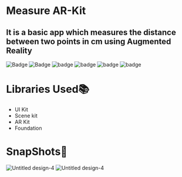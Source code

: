# Measure AR-Kit
## It is a basic app which measures the distance between two points in cm using Augmented Reality

![Badge](https://img.shields.io/badge/Measure-App-yellowGreen)
![Badge](https://img.shields.io/badge/Xcode-12.0.1-green)
![badge](https://img.shields.io/badge/Swift-5.0-red)
![badge](https://img.shields.io/badge/AR-Kit-orange)
![badge](https://img.shields.io/badge/iOS-14-blue)
![badge](https://img.shields.io/badge/Platfrom-iOS-orange)

# Libraries Used📚
* UI Kit
* Scene kit
* AR Kit
* Foundation

# SnapShots📸
![Untitled design-4](https://github.com/Harsh4601/Measure-AR-Kit-/blob/main/Measure%20SS/ss1%20bg.png)
![Untitled design-4](https://github.com/Harsh4601/Measure-AR-Kit-/blob/main/Measure%20SS/ss2%20bg.png)

